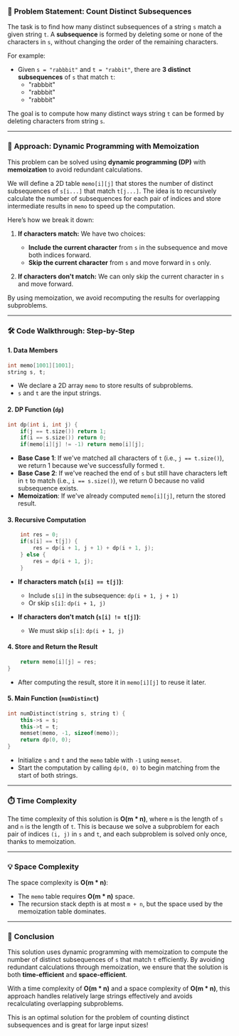 ### 🌟 **Problem Statement: Count Distinct Subsequences**

The task is to find how many distinct subsequences of a string `s` match a given string `t`. A **subsequence** is formed by deleting some or none of the characters in `s`, without changing the order of the remaining characters.

For example:
- Given `s = "rabbbit"` and `t = "rabbit"`, there are **3 distinct subsequences** of `s` that match `t`:
  - "rabbbit"
  - "rabbbit"
  - "rabbbit"
  
The goal is to compute how many distinct ways string `t` can be formed by deleting characters from string `s`.

---

### 🧠 **Approach: Dynamic Programming with Memoization**

This problem can be solved using **dynamic programming (DP)** with **memoization** to avoid redundant calculations.

We will define a 2D table `memo[i][j]` that stores the number of distinct subsequences of `s[i...]` that match `t[j...]`. The idea is to recursively calculate the number of subsequences for each pair of indices and store intermediate results in `memo` to speed up the computation.

Here’s how we break it down:

1. **If characters match:** We have two choices:
   - **Include the current character** from `s` in the subsequence and move both indices forward.
   - **Skip the current character** from `s` and move forward in `s` only.

2. **If characters don't match:** We can only skip the current character in `s` and move forward.

By using memoization, we avoid recomputing the results for overlapping subproblems.

---

### 🛠️ **Code Walkthrough: Step-by-Step**

#### 1. Data Members

```cpp
int memo[1001][1001];
string s, t;
```

- We declare a 2D array `memo` to store results of subproblems.
- `s` and `t` are the input strings.

#### 2. DP Function (`dp`)

```cpp
int dp(int i, int j) {
    if(j == t.size()) return 1;
    if(i == s.size()) return 0;
    if(memo[i][j] != -1) return memo[i][j];
```

- **Base Case 1**: If we've matched all characters of `t` (i.e., `j == t.size()`), we return 1 because we've successfully formed `t`.
- **Base Case 2**: If we've reached the end of `s` but still have characters left in `t` to match (i.e., `i == s.size()`), we return 0 because no valid subsequence exists.
- **Memoization**: If we've already computed `memo[i][j]`, return the stored result.

#### 3. Recursive Computation

```cpp
    int res = 0;
    if(s[i] == t[j]) {
        res = dp(i + 1, j + 1) + dp(i + 1, j);
    } else {
        res = dp(i + 1, j);
    }
```

- **If characters match (`s[i] == t[j]`)**:
  - Include `s[i]` in the subsequence: `dp(i + 1, j + 1)`
  - Or skip `s[i]`: `dp(i + 1, j)`
  
- **If characters don't match (`s[i] != t[j]`)**:
  - We must skip `s[i]`: `dp(i + 1, j)`

#### 4. Store and Return the Result

```cpp
    return memo[i][j] = res;
}
```

- After computing the result, store it in `memo[i][j]` to reuse it later.

#### 5. Main Function (`numDistinct`)

```cpp
int numDistinct(string s, string t) {
    this->s = s;
    this->t = t;
    memset(memo, -1, sizeof(memo));
    return dp(0, 0);
}
```

- Initialize `s` and `t` and the `memo` table with `-1` using `memset`.
- Start the computation by calling `dp(0, 0)` to begin matching from the start of both strings.

---

### ⏱️ **Time Complexity**

The time complexity of this solution is **O(m * n)**, where `m` is the length of `s` and `n` is the length of `t`. This is because we solve a subproblem for each pair of indices `(i, j)` in `s` and `t`, and each subproblem is solved only once, thanks to memoization.

---

### 💡 **Space Complexity**

The space complexity is **O(m * n)**:
- The `memo` table requires **O(m * n)** space.
- The recursion stack depth is at most `m + n`, but the space used by the memoization table dominates.

---

### 🎉 **Conclusion**

This solution uses dynamic programming with memoization to compute the number of distinct subsequences of `s` that match `t` efficiently. By avoiding redundant calculations through memoization, we ensure that the solution is both **time-efficient** and **space-efficient**.

With a time complexity of **O(m * n)** and a space complexity of **O(m * n)**, this approach handles relatively large strings effectively and avoids recalculating overlapping subproblems. 

This is an optimal solution for the problem of counting distinct subsequences and is great for large input sizes!